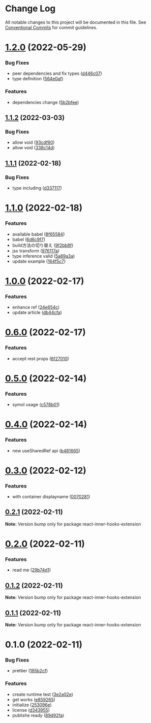 # Change Log

All notable changes to this project will be documented in this file.
See [Conventional Commits](https://conventionalcommits.org) for commit guidelines.

# [1.2.0](https://github.com/tkow/react-inner-hooks-extension/compare/v1.1.2...v1.2.0) (2022-05-29)


### Bug Fixes

* peer dependencies and fix types ([d446c07](https://github.com/tkow/react-inner-hooks-extension/commit/d446c0728291869614c366de89c0e8b8fed20d24))
* type definition ([564e0af](https://github.com/tkow/react-inner-hooks-extension/commit/564e0af4fe217b6b45f86063d9ea0e02b298eb27))


### Features

* dependencies change ([5b2bfee](https://github.com/tkow/react-inner-hooks-extension/commit/5b2bfeec0035a6fe22ddd0e8ff7402d9067fce0c))





## [1.1.2](https://github.com/tkow/react-inner-hooks-extension/compare/v1.1.1...v1.1.2) (2022-03-03)


### Bug Fixes

* allow void ([93cdf90](https://github.com/tkow/react-inner-hooks-extension/commit/93cdf904ad6316a3fd3ea94b34be19052758eded))
* allow void ([338c14d](https://github.com/tkow/react-inner-hooks-extension/commit/338c14d8f13e59242207724455e83f42500d5d9a))





## [1.1.1](https://github.com/tkow/react-inner-hooks-extension/compare/v1.1.0...v1.1.1) (2022-02-18)


### Bug Fixes

* type including ([d337117](https://github.com/tkow/react-inner-hooks-extension/commit/d3371171fb492525a6ca31e37cc6a2f8fc893681))





# [1.1.0](https://github.com/tkow/react-inner-hooks-extension/compare/v1.0.0...v1.1.0) (2022-02-18)


### Features

* available babel ([8f65584](https://github.com/tkow/react-inner-hooks-extension/commit/8f65584faca369afbee837a6d05de516fd691a6f))
* babel ([6d6c9f7](https://github.com/tkow/react-inner-hooks-extension/commit/6d6c9f79515fab6827a48d3721593cfde3dd6fc4))
* build方法の切り替え ([9f2bb8f](https://github.com/tkow/react-inner-hooks-extension/commit/9f2bb8fe2900a99c1a0a9543e2eb416fd1924350))
* jsx transform ([976117a](https://github.com/tkow/react-inner-hooks-extension/commit/976117aa87b6829a8437de57b137a85aebb9e6fa))
* type inference valid ([5a89a3a](https://github.com/tkow/react-inner-hooks-extension/commit/5a89a3a5ffb3a84d96f0266c21e71bc0cf0ea2c3))
* update example ([164f5c7](https://github.com/tkow/react-inner-hooks-extension/commit/164f5c711f48d344cd7760b76bb40906d6209574))





# [1.0.0](https://github.com/tkow/react-inner-hooks-extension/compare/v0.6.0...v1.0.0) (2022-02-17)


### Features

* enhance ref ([24e654c](https://github.com/tkow/react-inner-hooks-extension/commit/24e654c623a9f2cc18fd0133dc3580cd18b51ada))
* update article ([db44cfa](https://github.com/tkow/react-inner-hooks-extension/commit/db44cfaaa729714320421ea4c80c5dea494b10e2))





# [0.6.0](https://github.com/tkow/react-inner-hooks-extension/compare/v0.5.0...v0.6.0) (2022-02-17)


### Features

* accept rest props ([6f27010](https://github.com/tkow/react-inner-hooks-extension/commit/6f27010d045aef4cf5adf8ad9124610d3589fab6))





# [0.5.0](https://github.com/tkow/react-inner-hooks-extension/compare/v0.4.0...v0.5.0) (2022-02-14)


### Features

* symol usage ([c578b01](https://github.com/tkow/react-inner-hooks-extension/commit/c578b01a0cb974d1b89af65b43acee38fd8c357d))





# [0.4.0](https://github.com/tkow/react-inner-hooks-extension/compare/v0.3.0...v0.4.0) (2022-02-14)


### Features

* new useSharedRef api ([b481665](https://github.com/tkow/react-inner-hooks-extension/commit/b481665bffa2f6a86f5a9b445051632571170a01))





# [0.3.0](https://github.com/tkow/react-inner-hooks-extension/compare/v0.2.1...v0.3.0) (2022-02-12)


### Features

* with container displayname ([0070281](https://github.com/tkow/react-inner-hooks-extension/commit/0070281e1afa00af15d3f20b8bc7e37efd577da0))





## [0.2.1](https://github.com/tkow/react-inner-hooks-extension/compare/v0.2.0...v0.2.1) (2022-02-11)

**Note:** Version bump only for package react-inner-hooks-extension





# [0.2.0](https://github.com/tkow/react-inner-hooks-extension/compare/v0.1.2...v0.2.0) (2022-02-11)


### Features

* read me ([29b74d1](https://github.com/tkow/react-inner-hooks-extension/commit/29b74d197c80291ff5dabf74be2ca1887caad1bf))





## [0.1.2](https://github.com/tkow/react-inner-hooks-extension/compare/v0.1.1...v0.1.2) (2022-02-11)

**Note:** Version bump only for package react-inner-hooks-extension





## [0.1.1](https://github.com/tkow/react-inner-hooks-extension/compare/v0.1.0...v0.1.1) (2022-02-11)

**Note:** Version bump only for package react-inner-hooks-extension





# 0.1.0 (2022-02-11)


### Bug Fixes

* prettier ([165b2cf](https://github.com/tkow/react-inner-hooks-extension/commit/165b2cf553c8f1236ea5f69b37f083b8c436011e))


### Features

* create runtime test ([3e2a02e](https://github.com/tkow/react-inner-hooks-extension/commit/3e2a02e71e50a8a2f4a75ddfc249b77bbf56da31))
* get works ([e859265](https://github.com/tkow/react-inner-hooks-extension/commit/e859265b27b91f52c0d0b7d28e90896c7c46bd88))
* initialize ([253096e](https://github.com/tkow/react-inner-hooks-extension/commit/253096e101a264e82024f4f3ad21bedd6ab894ea))
* license ([d343955](https://github.com/tkow/react-inner-hooks-extension/commit/d343955c852d725e9b2594a1f72695a77c61ff86))
* publishe ready ([89d92fa](https://github.com/tkow/react-inner-hooks-extension/commit/89d92fabf9959f2f028eff5b121f0357380ac504))
